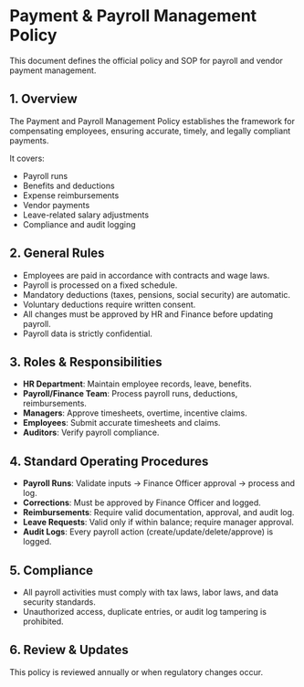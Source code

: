 # Payment & Payroll Management Policy

This document defines the official policy and SOP for payroll and vendor payment management.

## 1. Overview
The Payment and Payroll Management Policy establishes the framework for compensating employees, 
ensuring accurate, timely, and legally compliant payments.

It covers:
- Payroll runs
- Benefits and deductions
- Expense reimbursements
- Vendor payments
- Leave-related salary adjustments
- Compliance and audit logging

## 2. General Rules
- Employees are paid in accordance with contracts and wage laws.
- Payroll is processed on a fixed schedule.
- Mandatory deductions (taxes, pensions, social security) are automatic.
- Voluntary deductions require written consent.
- All changes must be approved by HR and Finance before updating payroll.
- Payroll data is strictly confidential.

## 3. Roles & Responsibilities
- **HR Department**: Maintain employee records, leave, benefits.
- **Payroll/Finance Team**: Process payroll runs, deductions, reimbursements.
- **Managers**: Approve timesheets, overtime, incentive claims.
- **Employees**: Submit accurate timesheets and claims.
- **Auditors**: Verify payroll compliance.

## 4. Standard Operating Procedures
- **Payroll Runs**: Validate inputs → Finance Officer approval → process and log.
- **Corrections**: Must be approved by Finance Officer and logged.
- **Reimbursements**: Require valid documentation, approval, and audit log.
- **Leave Requests**: Valid only if within balance; require manager approval.
- **Audit Logs**: Every payroll action (create/update/delete/approve) is logged.

## 5. Compliance
- All payroll activities must comply with tax laws, labor laws, and data security standards.
- Unauthorized access, duplicate entries, or audit log tampering is prohibited.

## 6. Review & Updates
This policy is reviewed annually or when regulatory changes occur.
